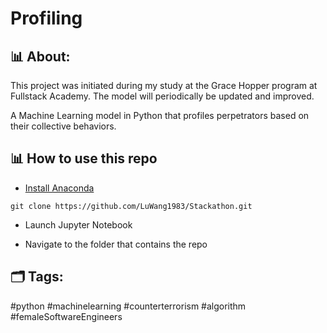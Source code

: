 # Profiling
## 📊 About:
This project was initiated during my study at the Grace Hopper program at Fullstack Academy. The model will periodically be updated and improved.

A Machine Learning model in Python that profiles perpetrators based on their collective behaviors.

## 📊  How to use this repo

- [Install Anaconda](https://docs.anaconda.com/anaconda/install/)
```shell
git clone https://github.com/LuWang1983/Stackathon.git
```
- Launch Jupyter Notebook

- Navigate to the folder that contains the repo

## 🗂️ Tags:
#python #machinelearning #counterterrorism #algorithm #femaleSoftwareEngineers




